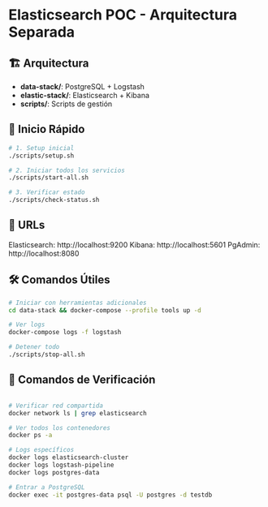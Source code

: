 # Elasticsearch POC - Arquitectura Separada

## 🏗️ Arquitectura

- **data-stack/**: PostgreSQL + Logstash
- **elastic-stack/**: Elasticsearch + Kibana
- **scripts/**: Scripts de gestión

## 🚀 Inicio Rápido
```bash
# 1. Setup inicial
./scripts/setup.sh

# 2. Iniciar todos los servicios
./scripts/start-all.sh

# 3. Verificar estado
./scripts/check-status.sh
```

## 📍 URLs

Elasticsearch: http://localhost:9200
Kibana: http://localhost:5601
PgAdmin: http://localhost:8080

## 🛠️ Comandos Útiles
```bash
# Iniciar con herramientas adicionales
cd data-stack && docker-compose --profile tools up -d

# Ver logs
docker-compose logs -f logstash

# Detener todo
./scripts/stop-all.sh
```

## 🔧 Comandos de Verificación
```bash

# Verificar red compartida
docker network ls | grep elasticsearch

# Ver todos los contenedores
docker ps -a

# Logs específicos
docker logs elasticsearch-cluster
docker logs logstash-pipeline
docker logs postgres-data

# Entrar a PostgreSQL
docker exec -it postgres-data psql -U postgres -d testdb

```
